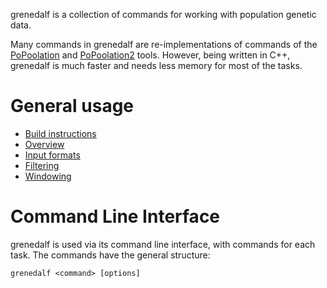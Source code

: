 grenedalf is a collection of commands for working with population genetic data.

Many commands in grenedalf are re-implementations of commands of the
[PoPoolation](https://sourceforge.net/projects/popoolation/) and
[PoPoolation2](https://sourceforge.net/projects/popoolation2/) tools.
However, being written in C++, grenedalf is much faster and needs less memory for most of the tasks.

# General usage

  * [Build instructions](../wiki/Build-instructions)
  * [Overview](../wiki/Overview)
  * [Input formats](../wiki/Input-formats)
  * [Filtering](../wiki/Filtering)
  * [Windowing](../wiki/Windowing)

# Command Line Interface

grenedalf is used via its command line interface, with commands for each task.
The commands have the general structure:
<!-- grenedalf <module> <subcommand> <options> -->

    grenedalf <command> [options]
